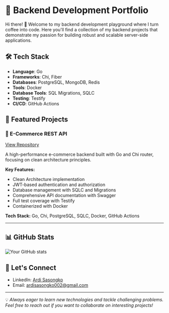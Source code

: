# 🚀 Backend Development Portfolio

Hi there! 👋 Welcome to my backend development playground where I turn coffee into code. Here you'll find a collection of my backend projects that demonstrate my passion for building robust and scalable server-side applications.

## 🛠️ Tech Stack

- **Language**: Go
- **Frameworks**: Chi, Fiber
- **Databases**: PostgreSQL, MongoDB, Redis
- **Tools**: Docker
- **Database Tools**: SQL Migrations, SQLC
- **Testing**: Testify
- **CI/CD**: GitHub Actions

## 📂 Featured Projects

### 🏪 E-Commerce REST API
[View Repository](https://github.com/ArdiSasongko/ecommerce-api)

A high-performance e-commerce backend built with Go and Chi router, focusing on clean architecture principles.

**Key Features:**
- Clean Architecture implementation
- JWT-based authentication and authorization
- Database management with SQLC and Migrations
- Comprehensive API documentation with Swagger
- Full test coverage with Testify
- Containerized with Docker

**Tech Stack:** Go, Chi, PostgreSQL, SQLC, Docker, GitHub Actions

---

## 📊 GitHub Stats

![Your GitHub stats](https://github-readme-stats.vercel.app/api?username=ArdiSasongko&show_icons=true&theme=radical)

## 🤝 Let's Connect

- LinkedIn: [Ardi Sasongko](https://linkedin.com/in/ardi-sasongko-10795b210)
- Email: ardisasongko002@gmail.com

---

💡 *Always eager to learn new technologies and tackle challenging problems. Feel free to reach out if you want to collaborate on interesting projects!*
